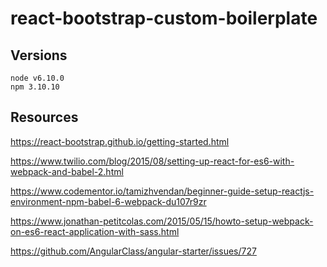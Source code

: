 # react-bootstrap-custom-boilerplate

## Versions
```
node v6.10.0
npm 3.10.10
```


## Resources
https://react-bootstrap.github.io/getting-started.html

https://www.twilio.com/blog/2015/08/setting-up-react-for-es6-with-webpack-and-babel-2.html

https://www.codementor.io/tamizhvendan/beginner-guide-setup-reactjs-environment-npm-babel-6-webpack-du107r9zr

https://www.jonathan-petitcolas.com/2015/05/15/howto-setup-webpack-on-es6-react-application-with-sass.html

https://github.com/AngularClass/angular-starter/issues/727
